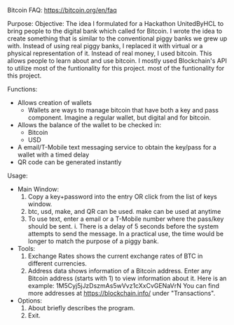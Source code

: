 Bitcoin FAQ: https://bitcoin.org/en/faq

Purpose:
Objective: The idea I formulated for a Hackathon UnitedByHCL to bring people to the digital bank which called for Bitcoin. I wrote the idea to create something that is similar to the conventional piggy banks we grew up with. Instead of using real piggy banks, I replaced it with virtual or a physical representation of it. Instead of real money, I used bitcoin. This allows people to learn about and use bitcoin. I mostly used Blockchain's API to utilize most of the funtionality for this project.
most of the funtionality for this project.

Functions:
- Allows creation of wallets
  - Wallets are ways to manage bitcoin that have both a key and pass component. Imagine a regular wallet, but digital and for bitcoin.
- Allows the balance of the wallet to be checked in:
  - Bitcoin
  - USD
- A email/T-Mobile text messaging service to obtain the key/pass for a wallet with a timed delay
- QR code can be generated instantly

Usage:
- Main Window:
  1. Copy a key+password into the entry OR click from the list of keys window.
  2. btc, usd, make, and QR can be used. make can be used at anytime
  3. To use text, enter a email or a T-Mobile number where the pass/key should be sent.
    i. There is a delay of 5 seconds before the system attempts to send the message. In a practical use, the time would
    be longer to match the purpose of a piggy bank.
- Tools:
  1. Exchange Rates shows the current exchange rates of BTC in different currencies.
  2. Address data shows information of a Bitcoin address. Enter any Bitcoin address (starts with 1)
  to view information about it. Here is an example: 1M5Cyj5jJzDszmAs5wVvz1cXxCvGENaVrN
  You can find more addresses at https://blockchain.info/ under "Transactions".
- Options:
  1. About briefly describes the program.
  2. Exit.
